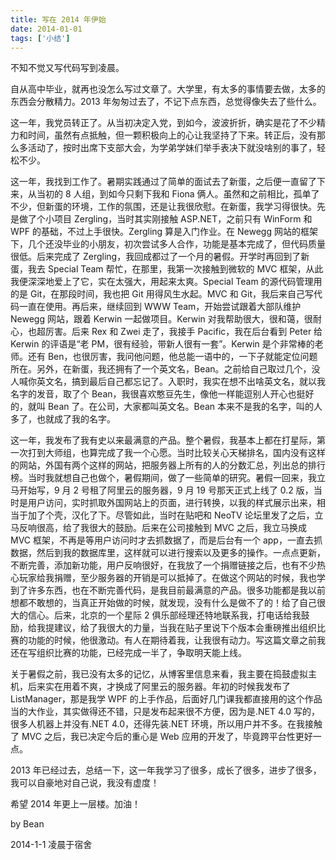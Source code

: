 ```yaml
---
title: 写在 2014 年伊始
date: 2014-01-01
tags: ['小结']
---
```


不知不觉又写代码写到凌晨。

自从高中毕业，就再也没怎么写过文章了。大学里，有太多的事情要去做，太多的东西会分散精力。2013 年匆匆过去了，不记下点东西，总觉得像失去了些什么。

这一年，我党员转正了。从当初决定入党，到如今，波波折折，确实是花了不少精力和时间，虽然有点抵触，但一颗积极向上的心让我坚持了下来。转正后，没有那么多活动了，按时出席下支部大会，为学弟学妹们举手表决下就没啥别的事了，轻松不少。

这一年，我找到工作了。暑期实践通过了简单的面试去了新蛋，之后便一直留了下来，从当初的 8 人组，到如今只剩下我和 Fiona 俩人。虽然和之前相比，孤单了不少，但新蛋的环境，工作的氛围，还是让我很欣慰。在新蛋，我学习得很快。先是做了个小项目 Zergling，当时其实刚接触 ASP.NET，之前只有 WinForm 和 WPF 的基础，不过上手很快。Zergling 算是入门作业。在 Newegg 网站的框架下，几个还没毕业的小朋友，初次尝试多人合作，功能是基本完成了，但代码质量很低。后来完成了 Zergling，我回成都过了一个月的暑假。开学时再回到了新蛋，我去 Special Team 帮忙，在那里，我第一次接触到微软的 MVC 框架，从此我便深深地爱上了它，实在太强大，用起来太爽。Special Team 的源代码管理用的是 Git，在那段时间，我也把 Git 用得风生水起。MVC 和 Git，我后来自己写代码一直在使用。再后来，继续回到 WWW Team，开始尝试跟着大部队维护 Newegg 网站，跟着 Kerwin 一起做项目。Kerwin 对我帮助很大，很和蔼，很耐心，也超厉害。后来 Rex 和 Zwei 走了，我接手 Pacific，我在后台看到 Peter 给 Kerwin 的评语是“老 PM，很有经验，带新人很有一套”。Kerwin 是个非常棒的老师。还有 Ben，也很厉害，我问他问题，他总能一语中的，一下子就能定位问题所在。另外，在新蛋，我还拥有了一个英文名，Bean。之前给自己取过几个，没人喊你英文名，搞到最后自己都忘记了。入职时，我实在想不出啥英文名，就以我名字的发音，取了个 Bean，我很喜欢憨豆先生，像他一样能逗别人开心也挺好的，就叫 Bean 了。在公司，大家都叫英文名。Bean 本来不是我的名字，叫的人多了，也就成了我的名字。

这一年，我发布了我有史以来最满意的产品。整个暑假，我基本上都在打星际，第一次打到大师组，也算完成了我一个心愿。当时比较关心天梯排名，国内没有这样的网站，外国有两个这样的网站，把服务器上所有的人的分数汇总，列出总的排行榜。当时我就想自己也做个，暑假期间，做了一些简单的研究。暑假一回来，我立马开始写，9 月 2 号租了阿里云的服务器，9 月 19 号那天正式上线了 0.2 版，当时是用户访问，实时抓取外国网站上的页面，进行转换，以我的样式展示出来，相当于加了个壳，汉化了下。尽管如此，当时在贴吧和 NeoTV 论坛里发了之后，立马反响很高，给了我很大的鼓励。后来在公司接触到 MVC 之后，我立马换成 MVC 框架，不再是等用户访问时才去抓数据了，而是后台有一个 app，一直去抓数据，然后到我的数据库里，这样就可以进行搜索以及更多的操作。一点点更新，不断完善，添加新功能，用户反响很好，在我放了一个捐赠链接之后，也有不少热心玩家给我捐赠，至少服务器的开销是可以抵掉了。在做这个网站的时候，我也学到了许多东西，也在不断完善代码，是我目前最满意的产品。很多功能都是我以前想都不敢想的，当真正开始做的时候，就发现，没有什么是做不了的！给了自己很大的信心。后来，北京的一个星际 2 俱乐部经理还特地联系我，打电话给我鼓励，给我提建议，给了我很大的力量，当我在贴子里说下个版本会重磅推出组织比赛的功能的时候，他很激动。有人在期待着我，让我很有动力。写这篇文章之前我还在写组织比赛的功能，已经完成一半了，争取明天能上线。

关于暑假之前，我已没有太多的记忆，从博客里信息来看，我主要在捣鼓虚拟主机，后来实在用着不爽，才换成了阿里云的服务器。年初的时候我发布了 ListManager，那是我学 WPF 的上手作品，后面好几门课我都直接用的这个作品当的大作业，其实做得还不错，只是发布起来很不方便，因为是.NET 4.0 写的，很多人机器上并没有.NET 4.0，还得先装.NET 环境，所以用户并不多。在我接触了 MVC 之后，我已决定今后的重心是 Web 应用的开发了，毕竟跨平台性更好一点。

2013 年已经过去，总结一下，这一年我学习了很多，成长了很多，进步了很多，我可以自豪地对自己说，我没有虚度！

希望 2014 年更上一层楼。加油！

by Bean

2014-1-1 凌晨于宿舍
